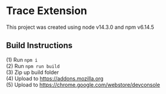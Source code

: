 # Trace Extension
This project was created using node v14.3.0 and npm v6.14.5

## Build Instructions
(1) Run `npm i` \
(2) Run `npm run build` \
(3) Zip up build folder \
(4) Upload to https://addons.mozilla.org \
(5) Upload to https://chrome.google.com/webstore/devconsole 
